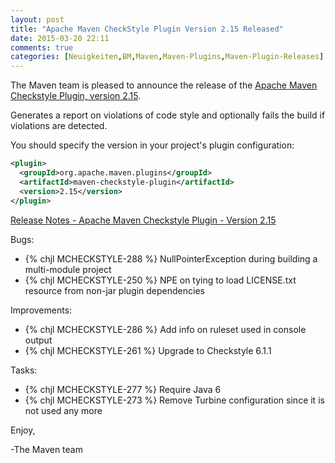 ```yaml
---
layout: post
title: "Apache Maven CheckStyle Plugin Version 2.15 Released"
date: 2015-03-20 22:11
comments: true
categories: [Neuigkeiten,BM,Maven,Maven-Plugins,Maven-Plugin-Releases]
---
```

The Maven team is pleased to announce the release of the [Apache Maven
Checkstyle Plugin, version 2.15](http://maven.apache.org/plugins/maven-checkstyle-plugin/).

Generates a report on violations of code style and optionally fails the build
if violations are detected.


You should specify the version in your project's plugin configuration:

``` xml
<plugin>
  <groupId>org.apache.maven.plugins</groupId>
  <artifactId>maven-checkstyle-plugin</artifactId>
  <version>2.15</version>
</plugin>
```

<!-- more -->

[Release Notes - Apache Maven Checkstyle Plugin - Version 2.15](http://jira.codehaus.org/secure/ReleaseNote.jspa?projectId=11127&version=20762)

Bugs:

 * {% chjl MCHECKSTYLE-288 %} NullPointerException during building a multi-module project
 * {% chjl MCHECKSTYLE-250 %} NPE on tying to load LICENSE.txt resource from non-jar plugin dependencies

Improvements:

 * {% chjl MCHECKSTYLE-286 %} Add info on ruleset used in console output
 * {% chjl MCHECKSTYLE-261 %} Upgrade to Checkstyle 6.1.1

Tasks:

 * {% chjl MCHECKSTYLE-277 %} Require Java 6
 * {% chjl MCHECKSTYLE-273 %} Remove Turbine configuration since it is not used any more

Enjoy,

-The Maven team
